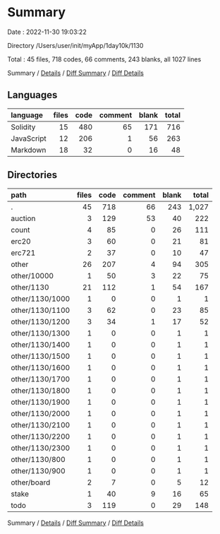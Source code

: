 # Summary

Date : 2022-11-30 19:03:22

Directory /Users/user/init/myApp/1day10k/1130

Total : 45 files,  718 codes, 66 comments, 243 blanks, all 1027 lines

Summary / [Details](details.md) / [Diff Summary](diff.md) / [Diff Details](diff-details.md)

## Languages
| language | files | code | comment | blank | total |
| :--- | ---: | ---: | ---: | ---: | ---: |
| Solidity | 15 | 480 | 65 | 171 | 716 |
| JavaScript | 12 | 206 | 1 | 56 | 263 |
| Markdown | 18 | 32 | 0 | 16 | 48 |

## Directories
| path | files | code | comment | blank | total |
| :--- | ---: | ---: | ---: | ---: | ---: |
| . | 45 | 718 | 66 | 243 | 1,027 |
| auction | 3 | 129 | 53 | 40 | 222 |
| count | 4 | 85 | 0 | 26 | 111 |
| erc20 | 3 | 60 | 0 | 21 | 81 |
| erc721 | 2 | 37 | 0 | 10 | 47 |
| other | 26 | 207 | 4 | 94 | 305 |
| other/10000 | 1 | 50 | 3 | 22 | 75 |
| other/1130 | 21 | 112 | 1 | 54 | 167 |
| other/1130/1000 | 1 | 0 | 0 | 1 | 1 |
| other/1130/1100 | 3 | 62 | 0 | 23 | 85 |
| other/1130/1200 | 3 | 34 | 1 | 17 | 52 |
| other/1130/1300 | 1 | 0 | 0 | 1 | 1 |
| other/1130/1400 | 1 | 0 | 0 | 1 | 1 |
| other/1130/1500 | 1 | 0 | 0 | 1 | 1 |
| other/1130/1600 | 1 | 0 | 0 | 1 | 1 |
| other/1130/1700 | 1 | 0 | 0 | 1 | 1 |
| other/1130/1800 | 1 | 0 | 0 | 1 | 1 |
| other/1130/1900 | 1 | 0 | 0 | 1 | 1 |
| other/1130/2000 | 1 | 0 | 0 | 1 | 1 |
| other/1130/2100 | 1 | 0 | 0 | 1 | 1 |
| other/1130/2200 | 1 | 0 | 0 | 1 | 1 |
| other/1130/2300 | 1 | 0 | 0 | 1 | 1 |
| other/1130/800 | 1 | 0 | 0 | 1 | 1 |
| other/1130/900 | 1 | 0 | 0 | 1 | 1 |
| other/board | 2 | 7 | 0 | 5 | 12 |
| stake | 1 | 40 | 9 | 16 | 65 |
| todo | 3 | 119 | 0 | 29 | 148 |

Summary / [Details](details.md) / [Diff Summary](diff.md) / [Diff Details](diff-details.md)